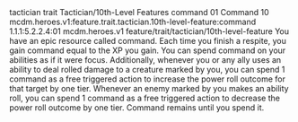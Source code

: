 <ability>
  <metadata>
    <class>tactician</class>
    <feature_type>trait</feature_type>
    <file_dpath>Tactician/10th-Level Features</file_dpath>
    <item_id>command</item_id>
    <item_index>01</item_index>
    <item_name>Command</item_name>
    <level>10</level>
    <scc>mcdm.heroes.v1:feature.trait.tactician.10th-level-feature:command</scc>
    <scdc>1.1.1:5.2.2.4:01</scdc>
    <source>mcdm.heroes.v1</source>
    <type>feature/trait/tactician/10th-level-feature</type>
  </metadata>
  <effects>
    <effect type="mundane">You have an epic resource called command. Each time you finish a respite, you gain command equal to the XP you gain. You can spend command on your abilities as if it were focus.
Additionally, whenever you or any ally uses an ability to deal rolled damage to a creature marked by you, you can spend 1 command as a free triggered action to increase the power roll outcome for that target by one tier. Whenever an enemy marked by you makes an ability roll, you can spend 1 command as a free triggered action to decrease the power roll outcome by one tier.
Command remains until you spend it.</effect>
  </effects>
</ability>
